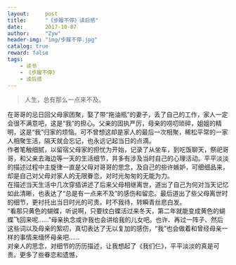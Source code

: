 ```yaml
---
layout:     post
title:      "《步履不停》读后感"
date:       2017-10-07
author:     "Zyw"
header-img: "img/步履不停.jpg"
catalog: true
reward: false
tags:
    - 读书
    - 《步履不停》
    - 读后感
---
```

> 人生，总有那么一点来不及。

在哥哥的忌日回父母家团聚，娶了带“拖油瓶”的妻子，丢了自己的工作，家人一定会很不满意吧，这是“我”的担心。父亲的固执严厉，母亲的唠叨琐碎，姐姐的精明，这是“我”归家的烦恼。可不曾想这却是家人的最后一次相聚，稀松平常的一家人相聚生活，隔天就会忘记，也永远记起当日的点滴。    
作者笔触细腻，以留宿父母家的担忧为开始，记录了从坐车，到吃饭聊天，祭祀哥哥，和父亲去海边等一天的生活细节，并多有涉及当时自己的心理活动。平平淡淡的描述过程中主旋律一直是父母对哥哥的思念，及自己的些许嫉妒，可细细品来，却是自己对父母对家人的无限眷恋，对时光匆匆的无能为力。     
在描述当天生活中几次穿插讲述了后来父母相继离世，道出了自己为何对当天记忆如此清晰，也表达了“总是有一点来不及”的感伤和留恋。最后道出了些父母离世时的细节，更衬托出当日时光的可贵。时不我待，转瞬青丝悲白发。    
“看那只黄色的蝴蝶，听说啊，只要纹白蝶活过来冬天，第二年就能变成黄色的蝴蝶飞回来呢......”母亲执念或许我也会讲给我的儿女吧。也许、再过一阵子、然后这些词以及母亲的絮叨，真切表达了无以复加的感伤，“我”也会做着和曾经母亲一样的事情来缅怀母亲吧......      
对亲人的思念，对细节的历历描述，让我想起了《我们仨》，平平淡淡的真是可贵。更多了些眷恋和遗憾，